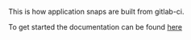 This is how application snaps are built from gitlab-ci.

To get started the documentation can be found 
[here](https://invent.kde.org/teams/neon/-/wikis/snaps)

